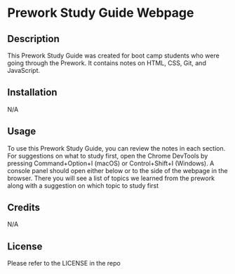 # Prework Study Guide Webpage
## Description
This Prework Study Guide was created for boot camp students who were going through the Prework. It contains notes on HTML, CSS, Git, and JavaScript.



## Installation
N/A

## Usage
To use this Prework Study Guide, you can review the notes in each section. For suggestions on what to study first, open the Chrome DevTools by pressing Command+Option+I (macOS) or Control+Shift+I (Windows). A console panel should open either below or to the side of the webpage in the browser. There you will see a list of topics we learned from the prework along with a suggestion on which topic to study first
## Credits

N/A

## License

Please refer to the LICENSE in the repo

